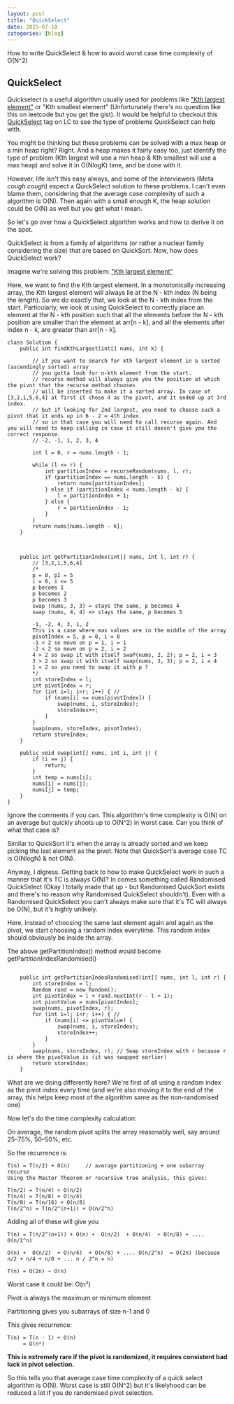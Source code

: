 ```yaml
---
layout: post
title: "QuickSelect"
date: 2025-07-10
categories: [blog]
---
```

How to write QuickSelect & how to avoid worst case time complexity of O(N^2)

## QuickSelect 

Quickselect is a useful algorithm usually used for problems like ["Kth largest element"](https://leetcode.com/problems/kth-largest-element-in-an-array) or "Kth smallest element" (Unfortunately there's no question like this on leetcode but you get the gist). It would be helpful to checkout this [QuickSelect](https://leetcode.com/problem-list/quickselect/) tag on LC to see the type of problems QuickSelect can help with. 

You might be thinking but these problems can be solved with a max heap or a min heap right? Right. And a heap makes it fairly easy too, just identify the type of problem (Kth largest will use a min heap & Kth smallest will use a max heap) and solve it in O(NlogK) time, and be done with it. 

However, life isn't this easy always, and some of the interviewers (Meta *cough cough*) expect a QuickSelect solution to these problems. I can't even blame them, considering that the average case complexity of such a algorithm is O(N). Then again with a small enough K, the heap solution could be O(N) as well but you get what I mean. 

So let's go over how a QuickSelect algorithm works and how to derive it on the spot. 

QuickSelect is from a family of algorithms (or rather a nuclear family considering the size) that are based on QuickSort. 
Now, how does QuickSelect work? 

Imagine we're solving this problem: 
["Kth largest element"](https://leetcode.com/problems/kth-largest-element-in-an-array)

Here, we want to find the Kth largest element. In a monotonically increasing array, the Kth largest element will always lie at the N - kth index (N being the length). 
So we do exactly that, we look at the N - kth index from the start. Particularly, we look at using QuickSelect to correctly place an element at the N - kth position such that all the elements before the N - kth position are smaller than the element at arr[n - k], and all the elements after index n - k, are greater than arr[n - k].

```
class Solution {
    public int findKthLargest(int[] nums, int k) {
        
        // if you want to search for kth largest element in a sorted (ascendingly sorted) array 
        // you gotta look for n-kth element from the start. 
        // recurse method will always give you the position at which the pivot that the recurse method chooses 
        // will be inserted to make it a sorted array. In case of [3,2,1,5,6,4] at first it chose 4 as the pivot, and it ended up at 3rd index. 
        // but if looking for 2nd largest, you need to choose such a pivot that it ends up in 6 - 2 = 4th index. 
        // so in that case you will need to call recurse again. And you will need to keep calling in case it still doesn't give you the correct response. 
        // -2, -1, 1, 2, 3, 4

        int l = 0, r = nums.length - 1;
        
        while (l <= r) {
            int partitionIndex = recurseRandom(nums, l, r);
            if (partitionIndex == nums.length - k) {
                return nums[partitionIndex];
            } else if (partitionIndex < nums.length - k) {
                l = partitionIndex + 1;
            } else {
                r = partitionIndex - 1;
            }
        }
        return nums[nums.length - k];
    }



    public int getPartitionIndex(int[] nums, int l, int r) {
        // [3,2,1,5,6,4]
        /*
        p = 0, pI = 5
        i = 0, i <= 5
        p becoms 1
        p becomes 2 
        p becomes 3 
        swap (nums, 3, 3) = stays the same, p becomes 4 
        swap (nums, 4, 4) => stays the same, p becomes 5 

        -1, -2, 4, 3, 1, 2 
        This is a case where max values are in the middle of the array
        pivotIndex = 5, p = 0, i = 0
        -1 < 2 so move on p = 1, i = 1
        -2 < 2 so move on p = 2, i = 2
        4 > 2 so swap it with itself swaP(nums, 2, 2); p = 2, i = 3 
        3 > 2 so swap it with itself swap(nums, 3, 3); p = 2, i = 4
        1 < 2 so you need to swap it with p ? 
        */
        int storeIndex = l;
        int pivotIndex = r;
        for (int i=l; i<r; i++) { //
            if (nums[i] <= nums[pivotIndex]) {
                swap(nums, i, storeIndex);
                storeIndex++;
            } 
        }
        swap(nums, storeIndex, pivotIndex); 
        return storeIndex;
    }

    public void swap(int[] nums, int i, int j) {
        if (i == j) {
            return;
        }
        int temp = nums[i];
        nums[i] = nums[j];
        nums[j] = temp;
    }
}
 ```

Ignore the comments if you can. This algorithm's time complexity is O(N) on an average but quickly shoots up to O(N^2) in worst case. Can you think of what that case is? 

Similar to QuickSort it's when the array is already sorted and we keep picking the last element as the pivot. Note that QuickSort's average case TC is O(NlogN) & not O(N). 

Anyway, I digress. Getting back to how to make QuickSelect work in such a manner that it's TC is always O(N)? In comes something called Randomised QuickSelect (Okay I totally made that up - but Randomised QuickSort exists and there's no reason why Randomised QuickSelect shouldn't). Even with a Randomised QuickSelect you can't always make sure that it's TC will always be O(N), but it's highly unlikely. 

Here, instead of choosing the same last element again and again as the pivot, we start choosing a random index everytime. This random index should obviously be inside the array. 

The above getPartitionIndex() method would become getPartitionIndexRandomised()
```

    public int getPartitionIndexRandomised(int[] nums, int l, int r) {
        int storeIndex = l;
        Random rand = new Random();
        int pivotIndex = l + rand.nextInt(r - l + 1);
        int pivotValue = nums[pivotIndex];
        swap(nums, pivotIndex, r);
        for (int i=l; i<r; i++) { //
            if (nums[i] <= pivotValue) {
                swap(nums, i, storeIndex);
                storeIndex++;
            }
        }
        swap(nums, storeIndex, r); // Swap storeIndex with r because r is where the pivotValue is (it was swapped earlier)
        return storeIndex;
    }

```

What are we doing differently here? We're first of all using a random index as the pivot index every time (and we're also moving it to the end of the array, this helps keep most of the algorithm same as the non-randomised one)

Now let's do the time complexity calculation: 

On average, the random pivot splits the array reasonably well, say around 25–75%, 50–50%, etc.

So the recurrence is:

```
T(n) = T(n/2) + O(n)     // average partitioning + one subarray recurse
Using the Master Theorem or recursive tree analysis, this gives:

T(n/2) = T(n/4) + O(n/2)  
T(n/4) = T(n/8) + O(n/4)  
T(n/8) = T(n/16) + O(n/8)
T(n/2^n) = T(n/2^(n+1)) + O(n/2^n)  
```
Adding all of these will give you 
```
T(n) = T(n/2^(n+1)) + O(n) +  O(n/2)  + O(n/4)  + O(n/8) + .... O(n/2^n) 

O(n) +  O(n/2)  + O(n/4)  + O(n/8) + .... O(n/2^n)  = O(2n) (because n/2 + n/4 + n/8 + ... n / 2^n = n)

T(n) = O(2n) ~ O(n)
```

Worst case it could be: O(n²)

Pivot is always the maximum or minimum element

Partitioning gives you subarrays of size n-1 and 0

This gives recurrence:
```
T(n) = T(n - 1) + O(n)
     = O(n²)
```
**This is extremely rare if the pivot is randomized, it requires consistent bad luck in pivot selection.**

So this tells you that average case time complexity of a quick select algorithm is O(N). Worst case is still O(N^2) but it's likelyhood can be reduced a lot if you do randomised pivot selection. 


